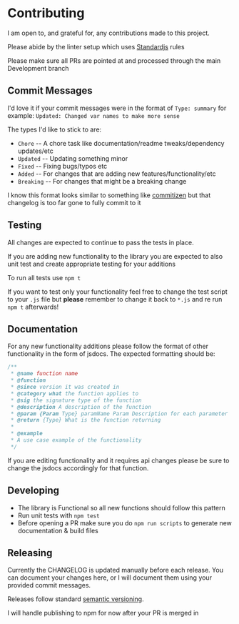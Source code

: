 # Contributing

I am open to, and grateful for, any contributions made to this project.

Please abide by the linter setup which uses [Standardjs](http://standardjs.com) rules

Please make sure all PRs are pointed at and processed through the main Development branch

## Commit Messages

I'd love it if your commit messages were in the format of `Type: summary` for example: `Updated: Changed var names to make more sense`

The types I'd like to stick to are:

- `Chore` -- A chore task like documentation/readme tweaks/dependency updates/etc
- `Updated` -- Updating something minor
- `Fixed` -- Fixing bugs/typos etc
- `Added` -- For changes that are adding new features/functionality/etc
- `Breaking` -- For changes that might be a breaking change

I know this format looks similar to something like [commitizen](https://www.npmjs.com/package/commitizen) but that changelog is too far gone to fully commit to it

## Testing

All changes are expected to continue to pass the tests in place.

If you are adding new functionality to the library you are expected to also unit test and create appropriate testing for your additions

To run all tests use `npm t`

If you want to test only your functionality feel free to change the test script to your `.js` file but **please** remember to change it back to `*.js` and re run `npm t` afterwards!

## Documentation

For any new functionality additions please follow the format of other functionality in the form of jsdocs. The expected formatting should be:

```js
/**
 * @name function name
 * @function
 * @since version it was created in
 * @category what the function applies to
 * @sig the signature type of the function
 * @description A description of the function
 * @param {Param Type} paramName Param Description for each parameter
 * @return {Type} What is the function returning
 *
 * @example
 * A use case example of the functionality
 */
```

If you are editing functionality and it requires api changes please be sure to change the jsdocs accordingly for that function.

## Developing

- The library is Functional so all new functions should follow this pattern
- Run unit tests with `npm test`
- Before opening a PR make sure you do `npm run scripts` to generate new documentation & build files

## Releasing

Currently the CHANGELOG is updated manually before each release. You can document your changes here, or I will document them using your provided commit messages.

Releases follow standard [semantic versioning](https://semver.org/).

I will handle publishing to npm for now after your PR is merged in
